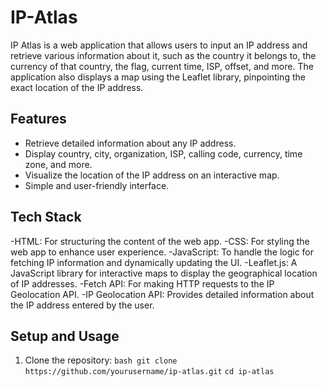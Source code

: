 # IP-Atlas

IP Atlas is a web application that allows users to input an IP address and retrieve various information about it, such as the country it belongs to, the currency of that country, the flag, current time, ISP, offset, and more. The application also displays a map using the Leaflet library, pinpointing the exact location of the IP address.

## Features
- Retrieve detailed information about any IP address.
- Display country, city, organization, ISP, calling code, currency, time zone, and more.
- Visualize the location of the IP address on an interactive map.
- Simple and user-friendly interface.

## Tech Stack
-HTML: For structuring the content of the web app.
-CSS: For styling the web app to enhance user experience.
-JavaScript: To handle the logic for fetching IP information and dynamically updating the UI.
-Leaflet.js: A JavaScript library for interactive maps to display the geographical location of IP addresses.
-Fetch API: For making HTTP requests to the IP Geolocation API.
-IP Geolocation API: Provides detailed information about the IP address entered by the user.

## Setup and Usage
1. Clone the repository: `bash
git clone https://github.com/yourusername/ip-atlas.git`
`cd ip-atlas `
